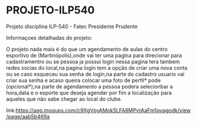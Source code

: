 # PROJETO-ILP540
Projeto disciplina ILP-540 - Fatec Presidente Prudente


Informaçoes detalhadas do projeto:

O projeto nada mais é do que um agendamento de aulas do centro esportivo de (Martinópolis),onde vai ter uma pagina para direcionar para cadastramentro ou se pessoa ja possui login nessa pagina tera tambem redes socias do local,na pagina login tem a opção de criar uma nova conta ou se caso esqueceu sua senha de login,na parte do cadastro usuario vai criar sua senha e acaso queira colocar uma foto de perfil* pode (opcional*),na parte de agendamento a pessoa podera selecionbar a hora,data e o esporte que deseja agendar por fim a localização para aqueles que não sabe chegar ao local do clube. 

link:https://app.moqups.com/c9XgVpyAMok5LFA8MPvtAaFm1qyagodk/view/page/aab5b469a
